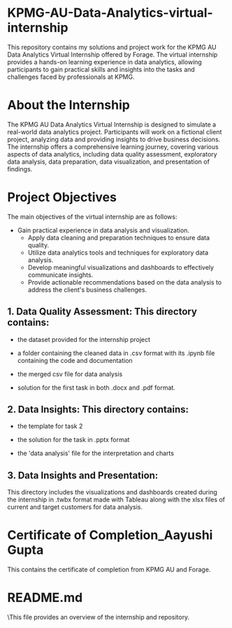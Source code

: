 # KPMG-AU-Data-Analytics-virtual-internship
This repository contains my solutions and project work for the KPMG AU Data Analytics Virtual Internship offered by Forage. The virtual internship provides a hands-on learning experience in data analytics, allowing participants to gain practical skills and insights into the tasks and challenges faced by professionals at KPMG.


# About the Internship
The KPMG AU Data Analytics Virtual Internship is designed to simulate a real-world data analytics project. Participants will work on a fictional client project, analyzing data and providing insights to drive business decisions. The internship offers a comprehensive learning journey, covering various aspects of data analytics, including data quality assessment, exploratory data analysis, data preparation, data visualization, and presentation of findings.


# Project Objectives
The main objectives of the virtual internship are as follows:

- Gain practical experience in data analysis and visualization.
  - Apply data cleaning and preparation techniques to ensure data quality.
  + Utilize data analytics tools and techniques for exploratory data analysis.
  - Develop meaningful visualizations and dashboards to effectively communicate insights.
  * Provide actionable recommendations based on the data analysis to address the client's business challenges.


## 1. Data Quality Assessment: This directory contains:
   - the dataset provided for the internship project
   * a folder containing the cleaned data in .csv format with its .ipynb file containing the code and documentation
   + the merged csv file for data analysis
   - solution for the first task in both .docx and .pdf format.

## 2. Data Insights: This directory contains:
   - the template for task 2
   * the solution for the task in .pptx format
   + the 'data analysis' file for the interpretation and charts

## 3. Data Insights and Presentation: 
This directory includes the visualizations and dashboards created during the internship in .twbx format made with Tableau along with the xlsx files of current and target customers for data analysis.

# Certificate of Completion_Aayushi Gupta 
This contains the certificate of completion from KPMG AU and Forage.

# README.md 
\This file provides an overview of the internship and repository.
